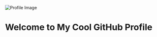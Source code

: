 <!DOCTYPE html>
<html lang="en">
<head>
    <meta charset="UTF-8">
    <meta name="viewport" content="width=device-width, initial-scale=1.0">
    <title> I'am L-liuyaoge</title>    
</head>
<body>
    <img class="profile-img" src="https://avatars.githubusercontent.com/your_username" alt="Profile Image">
    <h1>Welcome to My Cool GitHub Profile</h1>
    <div class="social-links">
        <a class="social-link" href="https://github.com/your_username"><i class="fab fa-github"></i></a>
        <a class="social-link" href="https://twitter.com/your_username"><i class="fab fa-twitter"></i></a>
        <a class="social-link" href="https://linkedin.com/in/your_username"><i class="fab fa-linkedin"></i></a>
        <a class="social-link" href="https://your-website.com"><i class="fas fa-globe"></i></a>
    </div>
</body>
</html>
